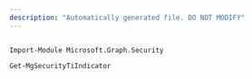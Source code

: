 ```yaml
---
description: "Automatically generated file. DO NOT MODIFY"
---
```


```powershellv1

Import-Module Microsoft.Graph.Security

Get-MgSecurityTiIndicator

```